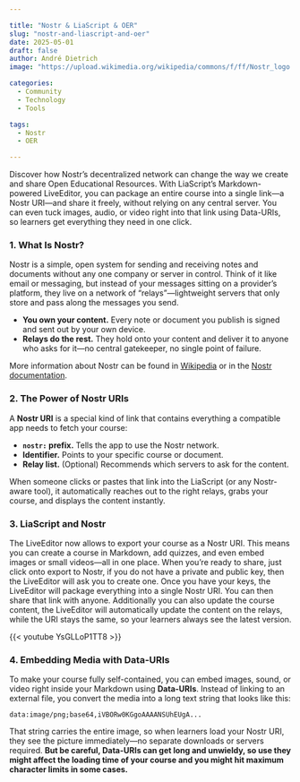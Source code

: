 ```yaml
---

title: "Nostr & LiaScript & OER"
slug: "nostr-and-liascript-and-oer"
date: 2025-05-01
draft: false
author: André Dietrich
image: "https://upload.wikimedia.org/wikipedia/commons/f/ff/Nostr_logo.png"

categories:
  - Community
  - Technology
  - Tools

tags:
  - Nostr
  - OER

---
```



Discover how Nostr’s decentralized network can change the way we create and share Open Educational Resources. With LiaScript’s Markdown-powered LiveEditor, you can package an entire course into a single link—a Nostr URI—and share it freely, without relying on any central server. You can even tuck images, audio, or video right into that link using Data-URIs, so learners get everything they need in one click.

### 1. What Is Nostr?

Nostr is a simple, open system for sending and receiving notes and documents without any one company or server in control. Think of it like email or messaging, but instead of your messages sitting on a provider’s platform, they live on a network of “relays”—lightweight servers that only store and pass along the messages you send.

* **You own your content.** Every note or document you publish is signed and sent out by your own device.
* **Relays do the rest.** They hold onto your content and deliver it to anyone who asks for it—no central gatekeeper, no single point of failure.

More information about Nostr can be found in [Wikipedia](https://en.wikipedia.org/wiki/Nostr) or in the [Nostr documentation](https://nostr.com).

### 2. The Power of Nostr URIs

A **Nostr URI** is a special kind of link that contains everything a compatible app needs to fetch your course:

* **`nostr:` prefix.** Tells the app to use the Nostr network.
* **Identifier.** Points to your specific course or document.
* **Relay list.** (Optional) Recommends which servers to ask for the content.

When someone clicks or pastes that link into the LiaScript (or any Nostr-aware tool), it automatically reaches out to the right relays, grabs your course, and displays the content instantly.

### 3. LiaScript and Nostr

The LiveEditor now allows to export your course as a Nostr URI. This means you can create a course in Markdown, add quizzes, and even embed images or small videos—all in one place. When you’re ready to share, just click onto export to Nostr, if you do not have a private and public key, then the LiveEditor will ask you to create one. Once you have your keys, the LiveEditor will package everything into a single Nostr URI. You can then share that link with anyone. Additionally you can also update the course content, the LiveEditor will automatically update the content on the relays, while the URI stays the same, so your learners always see the latest version.

{{< youtube YsGLLoP1TT8 >}}

### 4. Embedding Media with Data-URIs

To make your course fully self-contained, you can embed images, sound, or video right inside your Markdown using **Data-URIs**. Instead of linking to an external file, you convert the media into a long text string that looks like this:

```
data:image/png;base64,iVBORw0KGgoAAAANSUhEUgA...
```

That string carries the entire image, so when learners load your Nostr URI, they see the picture immediately—no separate downloads or servers required. __But be careful, Data-URIs can get long and unwieldy, so use they might affect the loading time of your course and you might hit maximum character limits in some cases.__

